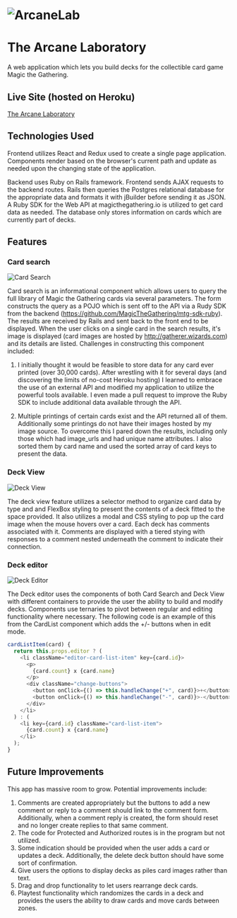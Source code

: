 # ![ArcaneLab](https://res.cloudinary.com/arcane-lab/image/upload/v1506716411/Splash_ntaysk.png)

# The Arcane Laboratory

A web application which lets you build decks for the collectible card game Magic the Gathering.

## Live Site (hosted on Heroku)

[The Arcane Laboratory](https://arcane-laboratory.herokuapp.com/#/)

## Technologies Used

Frontend utilizes React and Redux used to create a single page application. Components render based on the browser's current path and update as needed upon the changing state of the application.

Backend uses Ruby on Rails framework. Frontend sends AJAX requests to the backend routes. Rails then queries the Postgres relational database for the appropriate data and formats it with jBuilder before sending it as JSON. A Ruby SDK for the Web API at magicthegathering.io is utilized to get card data as needed. The database only stores information on cards which are currently part of decks.

## Features

### Card search

![Card Search](http://res.cloudinary.com/arcane-lab/image/upload/v1506725306/Screen_Shot_2017-09-29_at_3.48.06_PM_kxcbr7.png)

Card search is an informational component which allows users to query the full library of Magic the Gathering cards via several parameters. The form constructs the query as a POJO which is sent off to the API via a Rudy SDK from the backend (https://github.com/MagicTheGathering/mtg-sdk-ruby). The results are received by Rails and sent back to the front end to be displayed. When the user clicks on a single card in the search results, it's image is displayed (card images are hosted by http://gatherer.wizards.com) and its details are listed. Challenges in constructing this component included:
1. I initially thought it would be feasible to store data for any card ever printed (over 30,000 cards). After wrestling with it for several days (and discovering the limits of no-cost Heroku hosting) I learned to embrace the use of an external API and modified my application to utilize the powerful tools available. I even made a pull request to improve the Ruby SDK to include additional data available through the API.

1. Multiple printings of certain cards exist and the API returned all of them. Additionally some printings do not have their images hosted by my image source. To overcome this I pared down the results, including only those which had image_urls and had unique name attributes. I also sorted them by card name and used the sorted array of card keys to present the data.

### Deck View

![Deck View](https://res.cloudinary.com/arcane-lab/image/upload/v1506721670/Screen_Shot_2017-09-29_at_2.47.22_PM_znzrgt.png)

The deck view feature utilizes a selector method to organize card data by type and and FlexBox styling to present the contents of a deck fitted to the space provided. It also utilizes a modal and CSS styling to pop up the card image when the mouse hovers over a card.
Each deck has comments associated with it. Comments are displayed with a tiered stying with responses to a comment nested underneath the comment to indicate their connection.

### Deck editor

![Deck Editor](https://res.cloudinary.com/arcane-lab/image/upload/v1506725151/Screen_Shot_2017-09-29_at_3.45.12_PM_zeqapo.png)

The Deck editor uses the components of both Card Search and Deck View with different containers to provide the user the ability to build and modify decks. Components use ternaries to pivot between regular and editing functionality where necessary. The following code is an example of this from the CardList component which adds the +/- buttons when in edit mode.
``` javascript
cardListItem(card) {
  return this.props.editor ? (
    <li className="editor-card-list-item" key={card.id}>
      <p>
        {card.count} x {card.name}
      </p>
      <div className="change-buttons">
        <button onClick={() => this.handleChange("+", card)}>+</button>
        <button onClick={() => this.handleChange("-", card)}>-</button>
      </div>
    </li>
  ) : (
    <li key={card.id} className="card-list-item">
      {card.count} x {card.name}
    </li>
  );
}
```
## Future Improvements

This app has massive room to grow. Potential improvements include:
1. Comments are created appropriately but the buttons to add a new comment or reply to a comment should link to the comment form. Additionally, when a comment reply is created, the form should reset and no longer create replies to that same comment.
1. The code for Protected and Authorized routes is in the program but not utilized.
2. Some indication should be provided when the user adds a card or updates a deck. Additionally, the delete deck button should have some sort of confirmation.
3. Give users the options to display decks as piles card images rather than text.
4. Drag and drop functionality to let users rearrange deck cards.
5. Playtest functionality which randomizes the cards in a deck and provides the users the ability to draw cards and move cards between zones.
